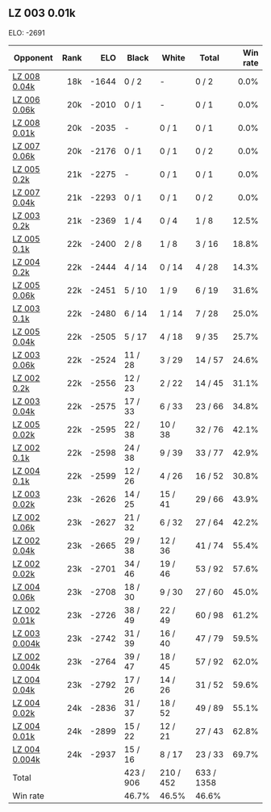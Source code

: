 ## LZ 003 0.01k ##

ELO: -2691

Opponent | Rank | ELO | Black | White | Total | Win rate
---------|-----:|----:|-------|-------|-------|-------:
[LZ 008 0.04k](LZ%20008%200.04k.md) | 18k | -1644 | 0 / 2 | - | 0 / 2 | 0.0%
[LZ 006 0.06k](LZ%20006%200.06k.md) | 20k | -2010 | 0 / 1 | - | 0 / 1 | 0.0%
[LZ 008 0.01k](LZ%20008%200.01k.md) | 20k | -2035 | - | 0 / 1 | 0 / 1 | 0.0%
[LZ 007 0.06k](LZ%20007%200.06k.md) | 20k | -2176 | 0 / 1 | 0 / 1 | 0 / 2 | 0.0%
[LZ 005 0.2k](LZ%20005%200.2k.md) | 21k | -2275 | - | 0 / 1 | 0 / 1 | 0.0%
[LZ 007 0.04k](LZ%20007%200.04k.md) | 21k | -2293 | 0 / 1 | 0 / 1 | 0 / 2 | 0.0%
[LZ 003 0.2k](LZ%20003%200.2k.md) | 21k | -2369 | 1 / 4 | 0 / 4 | 1 / 8 | 12.5%
[LZ 005 0.1k](LZ%20005%200.1k.md) | 22k | -2400 | 2 / 8 | 1 / 8 | 3 / 16 | 18.8%
[LZ 004 0.2k](LZ%20004%200.2k.md) | 22k | -2444 | 4 / 14 | 0 / 14 | 4 / 28 | 14.3%
[LZ 005 0.06k](LZ%20005%200.06k.md) | 22k | -2451 | 5 / 10 | 1 / 9 | 6 / 19 | 31.6%
[LZ 003 0.1k](LZ%20003%200.1k.md) | 22k | -2480 | 6 / 14 | 1 / 14 | 7 / 28 | 25.0%
[LZ 005 0.04k](LZ%20005%200.04k.md) | 22k | -2505 | 5 / 17 | 4 / 18 | 9 / 35 | 25.7%
[LZ 003 0.06k](LZ%20003%200.06k.md) | 22k | -2524 | 11 / 28 | 3 / 29 | 14 / 57 | 24.6%
[LZ 002 0.2k](LZ%20002%200.2k.md) | 22k | -2556 | 12 / 23 | 2 / 22 | 14 / 45 | 31.1%
[LZ 003 0.04k](LZ%20003%200.04k.md) | 22k | -2575 | 17 / 33 | 6 / 33 | 23 / 66 | 34.8%
[LZ 005 0.02k](LZ%20005%200.02k.md) | 22k | -2595 | 22 / 38 | 10 / 38 | 32 / 76 | 42.1%
[LZ 002 0.1k](LZ%20002%200.1k.md) | 22k | -2598 | 24 / 38 | 9 / 39 | 33 / 77 | 42.9%
[LZ 004 0.1k](LZ%20004%200.1k.md) | 22k | -2599 | 12 / 26 | 4 / 26 | 16 / 52 | 30.8%
[LZ 003 0.02k](LZ%20003%200.02k.md) | 23k | -2626 | 14 / 25 | 15 / 41 | 29 / 66 | 43.9%
[LZ 002 0.06k](LZ%20002%200.06k.md) | 23k | -2627 | 21 / 32 | 6 / 32 | 27 / 64 | 42.2%
[LZ 002 0.04k](LZ%20002%200.04k.md) | 23k | -2665 | 29 / 38 | 12 / 36 | 41 / 74 | 55.4%
[LZ 002 0.02k](LZ%20002%200.02k.md) | 23k | -2701 | 34 / 46 | 19 / 46 | 53 / 92 | 57.6%
[LZ 004 0.06k](LZ%20004%200.06k.md) | 23k | -2708 | 18 / 30 | 9 / 30 | 27 / 60 | 45.0%
[LZ 002 0.01k](LZ%20002%200.01k.md) | 23k | -2726 | 38 / 49 | 22 / 49 | 60 / 98 | 61.2%
[LZ 003 0.004k](LZ%20003%200.004k.md) | 23k | -2742 | 31 / 39 | 16 / 40 | 47 / 79 | 59.5%
[LZ 002 0.004k](LZ%20002%200.004k.md) | 23k | -2764 | 39 / 47 | 18 / 45 | 57 / 92 | 62.0%
[LZ 004 0.04k](LZ%20004%200.04k.md) | 23k | -2792 | 17 / 26 | 14 / 26 | 31 / 52 | 59.6%
[LZ 004 0.02k](LZ%20004%200.02k.md) | 24k | -2836 | 31 / 37 | 18 / 52 | 49 / 89 | 55.1%
[LZ 004 0.01k](LZ%20004%200.01k.md) | 24k | -2899 | 15 / 22 | 12 / 21 | 27 / 43 | 62.8%
[LZ 004 0.004k](LZ%20004%200.004k.md) | 24k | -2937 | 15 / 16 | 8 / 17 | 23 / 33 | 69.7%
Total | | | 423 / 906 | 210 / 452 | 633 / 1358 | 
Win rate| | | 46.7% | 46.5% | 46.6% | 
